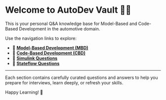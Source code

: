 # Welcome to AutoDev Vault 🚗💡

This is your personal Q&A knowledge base for Model-Based and Code-Based Development in the automotive domain.

Use the navigation links to explore:

- 📘 **[Model-Based Development (MBD)](MBD.md)**  
- 📙 **[Code-Based Development (CBD)](CBD.md)**  
- 📗 **[Simulink Questions](Simulink.md)**  
- 📕 **[Stateflow Questions](Stateflow.md)**  

---

Each section contains carefully curated questions and answers to help you prepare for interviews, learn deeply, or refresh your skills.

Happy Learning! 🚀
